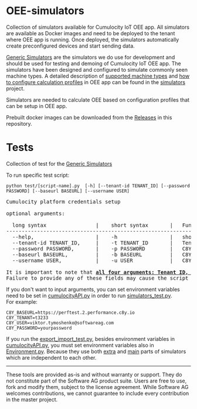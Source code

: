 # OEE-simulators

Collection of simulators available for Cumulocity IoT OEE app. All simulators are available as Docker images and need to be deployed to the tenant where OEE app is running. Once deployed, the simulators automatically create preconfigured devices and start sending data. 

[Generic Simulators](simulators) are the simulators we do use for development and should be used for testing and demoing of Cumulocity IoT OEE app. The simulators have been designed and configured to simulate commonly seen machine types. A detailed description of [supported machine types](simulators/simulators.md) and [how to configure calculation profiles](simulators/simulators.md#oee-profile-settings-for-simulators) in OEE app can be found in the [simulators](simulators) project.

Simulators are needed to calculate OEE based on configuration profiles that can be setup in OEE app.

Prebuilt docker images can be downloaded from the [Releases](https://github.softwareag.com/IOTA/oee-simulators/releases) in this repository.

# Tests 
Collection of test for the [Generic Simulators](simulators)

To run specific test script:
```
python test/[script-name].py  [-h] [--tenant-id TENANT_ID] [--password PASSWORD] [--baseurl BASEURL] [--username USER]
```
<pre>
Cumulocity platform credentials setup

optional arguments:<br>
  long syntax                |    short syntax       |   Functions
------------------------------------------------------------------------------------------
  --help,                    |    -h                 |   show help message and exit
  --tenant-id TENANT_ID,     |    -t TENANT_ID       |   Tenant ID
  --password PASSWORD,       |    -p PASSWORD        |   C8Y Password
  --baseurl BASEURL,         |    -b BASEURL         |   C8Y Baseurl
  --username USER,           |    -u USER            |   C8Y Username

It is important to note that <strong><ins>all four arguments: Tenant ID, C8Y Password, C8Y Baseurl, and C8Y Username must be filled</ins></strong>. 
Failure to provide any of these fields may cause the script to malfunction or produce unexpected results.
</pre>

If you don't want to input arguments, you can set environment variables need to be set in [cumulocityAPI.py](simulators/main/cumulocityAPI.py) in order to run [simulators_test.py](test/simulators_test.py). <br>
For example:
```
C8Y_BASEURL=https://perftest.2.performance.c8y.io 
C8Y_TENANT=t3233
C8Y_USER=viktor.tymoshenko@softwareag.com
C8Y_PASSWORD=yourpassword
```

If you run the [export_import_test.py](test/export_import_test.py), besides environment variables in [cumulocityAPI.py](main/cumulocityAPI.py), you must set environment variables also in [Environment.py](simulators/extras/Environment.py).
Because they use both [extra](simulators/extras) and [main](simulators/main) parts of simulators which are independent to each other.
<br>

------------------------------

These tools are provided as-is and without warranty or support. They do not constitute part of the Software AG product suite. Users are free to use, fork and modify them, subject to the license agreement. While Software AG welcomes contributions, we cannot guarantee to include every contribution in the master project.
